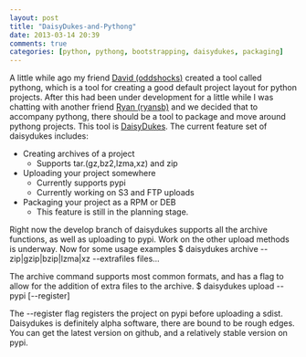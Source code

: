```yaml
---
layout: post
title: "DaisyDukes-and-Pythong"
date: 2013-03-14 20:39
comments: true
categories: [python, pythong, bootstrapping, daisydukes, packaging]
---
```


A little while ago my friend [David (oddshocks)](http://oddshocks.com/) created
a tool called pythong, which is a tool for creating a good default project layout
for python projects. After this had been under development for a little while I was
chatting with another friend [Ryan (ryansb)](http://ryansb.com/) and we decided
that to accompany pythong, there should be a tool to package and move around pythong
projects. This tool is [DaisyDukes](https://github.com/rossdylan/daisydukes).
The current feature set of daisydukes includes:
- Creating archives of a project
    - Supports tar.(gz,bz2,lzma,xz) and zip
- Uploading your project somewhere
    - Currently supports pypi
    - Currently working on S3 and FTP uploads
- Packaging your project as a RPM or DEB
    - This feature is still in the planning stage.

Right now the develop branch of daisydukes supports all the archive functions, as well
as uploading to pypi. Work on the other upload methods is underway.
Now for some usage examples
    $ daisydukes archive --zip|gzip|bzip|lzma|xz --extrafiles files...

The archive command supports most common formats, and has a flag to allow for the addition of
extra files to the archive.
    $ daisydukes upload --pypi [--register]

The --register flag registers the project on pypi before uploading a sdist. Daisydukes is definitely
alpha software, there are bound to be rough edges. You can get the latest version on github, and
a relatively stable version on pypi.
